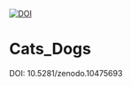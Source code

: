 [![DOI](https://zenodo.org/badge/doi/10.5281/zenodo.10475693.svg)](http://dx.doi.org/10.5281/zenodo.10475693)
# Cats_Dogs

DOI: 10.5281/zenodo.10475693
